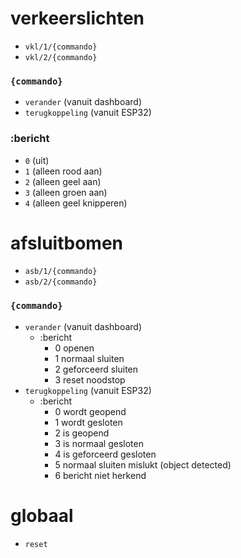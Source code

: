 # verkeerslichten

- `vkl/1/{commando}`
- `vkl/2/{commando}`

### `{commando}`

- `verander` (vanuit dashboard)
- `terugkoppeling` (vanuit ESP32)

### :bericht

- `0` (uit)
- `1` (alleen rood aan)
- `2` (alleen geel aan)
- `3` (alleen groen aan)
- `4` (alleen geel knipperen)

# afsluitbomen

- `asb/1/{commando}`
- `asb/2/{commando}`

### `{commando}`

- `verander` (vanuit dashboard)
  - :bericht
    - 0 openen
    - 1 normaal sluiten
    - 2 geforceerd sluiten
    - 3 reset noodstop
- `terugkoppeling` (vanuit ESP32)
  - :bericht
    - 0 wordt geopend
    - 1 wordt gesloten
    - 2 is geopend
    - 3 is normaal gesloten
    - 4 is geforceerd gesloten
    - 5 normaal sluiten mislukt (object detected)
    - 6 bericht niet herkend

# globaal

- `reset`
